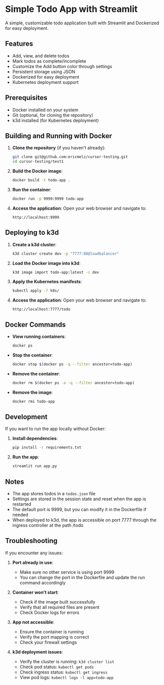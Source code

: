 # Simple Todo App with Streamlit

A simple, customizable todo application built with Streamlit and Dockerized for easy deployment.

## Features

- Add, view, and delete todos
- Mark todos as complete/incomplete
- Customize the Add button color through settings
- Persistent storage using JSON
- Dockerized for easy deployment
- Kubernetes deployment support

## Prerequisites

- Docker installed on your system
- Git (optional, for cloning the repository)
- k3d installed (for Kubernetes deployment)

## Building and Running with Docker

1. **Clone the repository** (if you haven't already):
   ```bash
   git clone git@github.com:ericmelz/cursor-testing.git
   cd cursor-testing/test1
   ```

2. **Build the Docker image**:
   ```bash
   docker build -t todo-app .
   ```

3. **Run the container**:
   ```bash
   docker run -p 9999:9999 todo-app
   ```

4. **Access the application**:
   Open your web browser and navigate to:
   ```
   http://localhost:9999
   ```

## Deploying to k3d

1. **Create a k3d cluster**:
   ```bash
   k3d cluster create dev -p "7777:80@loadbalancer"
   ```

2. **Load the Docker image into k3d**:
   ```bash
   k3d image import todo-app:latest -c dev
   ```

3. **Apply the Kubernetes manifests**:
   ```bash
   kubectl apply -f k8s/
   ```

4. **Access the application**:
   Open your web browser and navigate to:
   ```
   http://localhost:7777/todo
   ```

## Docker Commands

- **View running containers**:
  ```bash
  docker ps
  ```

- **Stop the container**:
  ```bash
  docker stop $(docker ps -q --filter ancestor=todo-app)
  ```

- **Remove the container**:
  ```bash
  docker rm $(docker ps -a -q --filter ancestor=todo-app)
  ```

- **Remove the image**:
  ```bash
  docker rmi todo-app
  ```

## Development

If you want to run the app locally without Docker:

1. **Install dependencies**:
   ```bash
   pip install -r requirements.txt
   ```

2. **Run the app**:
   ```bash
   streamlit run app.py
   ```

## Notes

- The app stores todos in a `todos.json` file
- Settings are stored in the session state and reset when the app is restarted
- The default port is 9999, but you can modify it in the Dockerfile if needed
- When deployed to k3d, the app is accessible on port 7777 through the ingress controller
  at the path /todo

## Troubleshooting

If you encounter any issues:

1. **Port already in use**:
   - Make sure no other service is using port 9999
   - You can change the port in the Dockerfile and update the run command accordingly

2. **Container won't start**:
   - Check if the image built successfully
   - Verify that all required files are present
   - Check Docker logs for errors

3. **App not accessible**:
   - Ensure the container is running
   - Verify the port mapping is correct
   - Check your firewall settings

4. **k3d deployment issues**:
   - Verify the cluster is running: `k3d cluster list`
   - Check pod status: `kubectl get pods`
   - Check ingress status: `kubectl get ingress`
   - View pod logs: `kubectl logs -l app=todo-app` 